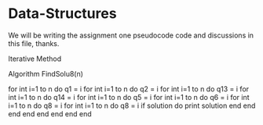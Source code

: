 # Data-Structures

We will be writing the assignment one pseudocode code and discussions in this file, thanks. 

Iterative Method

Algorithm FindSolu8(n)

for int i=1 to n do
  q1 = i
  for int i=1 to n do
    q2 = i
    for int i=1 to n do
      q13 = i
      for int i=1 to n do
        q14 = i
        for int i=1 to n do
          q5 = i
          for int i=1 to n do
            q6 = i
            for int i=1 to n do
              q8 = i
              for int i=1 to n do
                q8 = i
                if solution do
                  print solution
              end
            end
          end
        end
      end
     end
    end
   end
